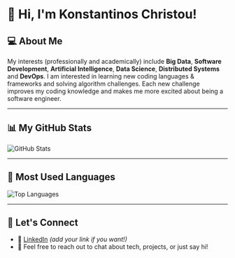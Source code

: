 # 👋 Hi, I'm Konstantinos Christou!

## 💻 About Me
My interests (professionally and academically) include **Big Data**, **Software Development**, **Artificial Intelligence**, **Data Science**, **Distributed Systems** and **DevOps**. I am interested in learning new coding languages & frameworks and solving algorithm challenges. Each new challenge improves my coding knowledge and makes me more excited about being a software engineer.

---

## 📊 My GitHub Stats

![GitHub Stats](https://github-readme-stats.vercel.app/api?username=kostasc96&show_icons=true&include_all_commits=true&count_private=true)

---

## 🧩 Most Used Languages

![Top Languages](https://github-readme-stats.vercel.app/api/top-langs/?username=kostasc96&layout=compact&langs_count=20)

---

## 🌱 Let's Connect
- 💼 [LinkedIn](https://www.linkedin.com/in/konstantinos-christou-4068a9198) *(add your link if you want!)*
- 💬 Feel free to reach out to chat about tech, projects, or just say hi!

